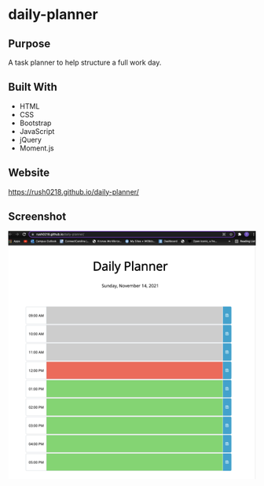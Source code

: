# daily-planner

## Purpose 
A task planner to help structure a full work day.

## Built With
* HTML
* CSS
* Bootstrap
* JavaScript
* jQuery
* Moment.js

## Website 
https://rush0218.github.io/daily-planner/

## Screenshot
![Alt Text](images/daily-planner.png)